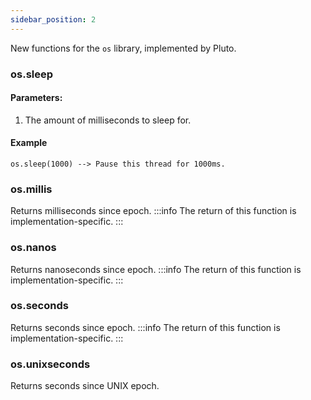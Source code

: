 ```yaml
---
sidebar_position: 2
---
```

New functions for the `os` library, implemented by Pluto.
### os.sleep
#### Parameters:
1. The amount of milliseconds to sleep for.
#### Example
```pluto showLineNumbers title="Basic Usage"
os.sleep(1000) --> Pause this thread for 1000ms.
```
### os.millis
Returns milliseconds since epoch.
:::info
The return of this function is implementation-specific.
:::
### os.nanos
Returns nanoseconds since epoch.
:::info
The return of this function is implementation-specific.
:::
### os.seconds
Returns seconds since epoch.
:::info
The return of this function is implementation-specific.
:::
### os.unixseconds
Returns seconds since UNIX epoch.